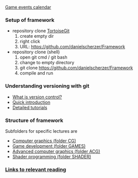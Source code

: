 [Game events calendar](https://goo.gl/SySLwF)

### Setup of framework
+ repository clone [TortoiseGit](https://tortoisegit.org/)
	1. create empty dir
	1. right click <git clone...>
	1. URL: https://github.com/danielscherzer/Framework
+ repository clone (shell)
    1. open git cmd / git bash
    1. change to empty directory
    1. git clone https://github.com/danielscherzer/Framework
    1. compile and run
	
### Understanding versioning with git
+ [What is version control?](https://de.atlassian.com/git/tutorials/what-is-version-control)
+ [Quick introduction](https://rogerdudler.github.io/git-guide/index.de.html)
+ [Detailed tutorials](https://de.atlassian.com/git/tutorials/)
	

### Structure of framework
Subfolders for specific lectures are
+ [Computer graphics (folder CG)](CG)
+ [Game development (folder GAMES)](GAMES)
+ [Advanced computer graphics (folder ACG)](ACG)
+ [Shader programming (folder SHADER)](SHADER)

### [Links to relevant reading](links.md)